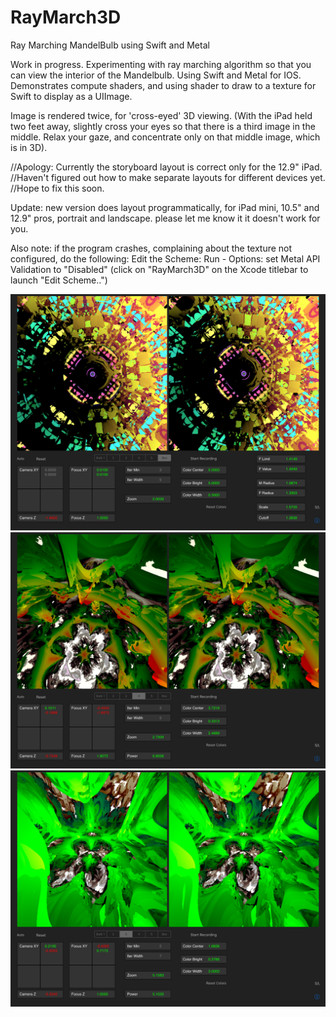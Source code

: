 # RayMarch3D
Ray Marching MandelBulb using Swift and Metal

Work in progress.
Experimenting with ray marching algorithm so that you can view the interior of the Mandelbulb.
Using Swift and Metal for IOS.
Demonstrates compute shaders, and using shader to draw to a texture for Swift to display as a UIImage.

Image is rendered twice, for 'cross-eyed' 3D viewing.
(With the iPad held two feet away, slightly cross your eyes so that there is a third image in the middle.
Relax your gaze, and concentrate only on that middle image, which is in 3D).

//Apology:  Currently the storyboard layout is correct only for the 12.9" iPad. 
//Haven't figured out how to make separate layouts for different devices yet.
//Hope to fix this soon.

Update: new version does layout programmatically, for iPad mini, 10.5" and 12.9" pros,  portrait and landscape.
please let me know it it doesn't work for you.

Also note: if the program crashes, complaining about the texture not configured, do the following:
Edit the Scheme: Run - Options:  set Metal API Validation to "Disabled"
(click on "RayMarch3D" on the Xcode titlebar to launch "Edit Scheme..")

![Screenshot](RayMarch3D_1.png)
![Screenshot](RayMarch3D_2.png)
![Screenshot](RayMarch3D_3.png)
